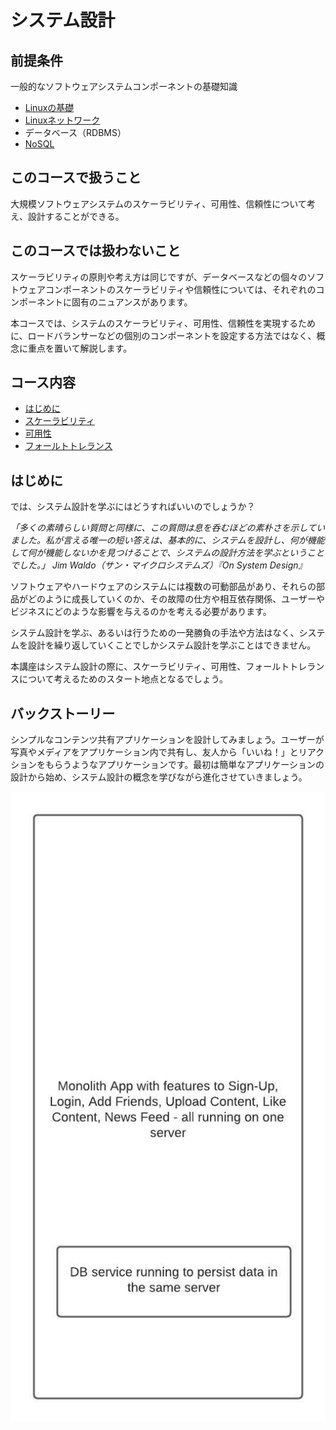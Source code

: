 # システム設計

## 前提条件

一般的なソフトウェアシステムコンポーネントの基礎知識

- [Linuxの基礎](/linux_basics/intro/)
- [Linuxネットワーク](/linux_networking/intro/)
- データベース（RDBMS）
- [NoSQL](/databases_nosql/intro/)

## このコースで扱うこと

大規模ソフトウェアシステムのスケーラビリティ、可用性、信頼性について考え、設計することができる。

## このコースでは扱わないこと

スケーラビリティの原則や考え方は同じですが、データベースなどの個々のソフトウェアコンポーネントのスケーラビリティや信頼性については、それぞれのコンポーネントに固有のニュアンスがあります。

本コースでは、システムのスケーラビリティ、可用性、信頼性を実現するために、ロードバランサーなどの個別のコンポーネントを設定する方法ではなく、概念に重点を置いて解説します。

## コース内容

- [はじめに](/systems_design/intro/#backstory)
- [スケーラビリティ](/systems_design/scalability/)
- [可用性](/systems_design/availability/)
- [フォールトトレランス](/systems_design/fault-tolerance/)


## はじめに

では、システム設計を学ぶにはどうすればいいのでしょうか？

*「多くの素晴らしい質問と同様に、この質問は息を呑むほどの素朴さを示していました。私が言える唯一の短い答えは、基本的に、システムを設計し、何が機能して何が機能しないかを見つけることで、システムの設計方法を学ぶということでした。」
Jim Waldo（サン・マイクロシステムズ）『On System Design』*

    
ソフトウェアやハードウェアのシステムには複数の可動部品があり、それらの部品がどのように成長していくのか、その故障の仕方や相互依存関係、ユーザーやビジネスにどのような影響を与えるのかを考える必要があります。

システム設計を学ぶ、あるいは行うための一発勝負の手法や方法はなく、システムを設計を繰り返していくことでしかシステム設計を学ぶことはできません。

本講座はシステム設計の際に、スケーラビリティ、可用性、フォールトトレランスについて考えるためのスタート地点となるでしょう。

## バックストーリー

シンプルなコンテンツ共有アプリケーションを設計してみましょう。ユーザーが写真やメディアをアプリケーション内で共有し、友人から「いいね！」とリアクションをもらうようなアプリケーションです。最初は簡単なアプリケーションの設計から始め、システム設計の概念を学びながら進化させていきましょう。

![最初のアーキテクチャ図](images/first-architecture.jpg)

